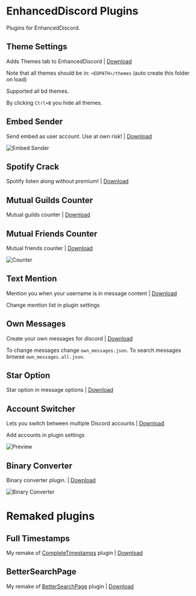 # EnhancedDiscord Plugins
Plugins for EnhancedDiscord.

## Theme Settings
Adds Themes tab to EnhancedDiscord | [Download](https://raw.githubusercontent.com/juby210-PL/EnhancedDiscord-plugins/master/theme_settings.js)

Note that all themes should be in: `<EDPATH>/themes` (auto create this folder on load)

Supported all bd themes.

By clicking `Ctrl+B` you hide all themes.

## Embed Sender
Send embed as user account. Use at own risk! | [Download](https://raw.githubusercontent.com/juby210-PL/EnhancedDiscord-plugins/master/embed_sender.js)

![Embed Sender](https://i.imgur.com/ZZwhF86.png)

## Spotify Crack
Spotify listen along without premium! | [Download](https://raw.githubusercontent.com/juby210-PL/EnhancedDiscord-plugins/master/spotify_crack.js)

## Mutual Guilds Counter
Mutual guilds counter | [Download](https://raw.githubusercontent.com/juby210-PL/EnhancedDiscord-plugins/master/mutual_guilds_counter.js)

## Mutual Friends Counter
Mutual friends counter | [Download](https://raw.githubusercontent.com/juby210-PL/EnhancedDiscord-plugins/master/mutual_friends_counter.js)

![Counter](https://i.imgur.com/4PjfsN6.png)

## Text Mention
Mention you when your username is in message content | [Download](https://raw.githubusercontent.com/juby210-PL/EnhancedDiscord-plugins/master/textmention.js)

Change mention list in plugin settings

## Own Messages
Create your own messages for discord | [Download](https://raw.githubusercontent.com/juby210-PL/EnhancedDiscord-plugins/master/own_messages.js)

To change messages change `own_messages.json`. To search messages browse `own_messages.all.json`.

## Star Option
Star option in message options | [Download](https://raw.githubusercontent.com/juby210-PL/EnhancedDiscord-plugins/master/staroption.js)

## Account Switcher
Lets you switch between multiple Discord accounts | [Download](https://raw.githubusercontent.com/juby210-PL/EnhancedDiscord-plugins/master/account_switcher.js)

Add accounts in plugin settings

![Preview](https://i.imgur.com/KkH0Sga.png)

## Binary Converter
Binary converter plugin. | [Download](https://raw.githubusercontent.com/juby210-PL/EnhancedDiscord-plugins/master/binary_converter.js)

![Binary Converter](https://i.imgur.com/rajxOSi.png)


# Remaked plugins
## Full Timestamps
My remake of [CompleteTimestamps](https://github.com/mwittrien/BetterDiscordAddons/tree/master/Plugins/CompleteTimestamps) plugin | [Download](https://raw.githubusercontent.com/juby210-PL/EnhancedDiscord-plugins/master/full_timestamps.js)

## BetterSearchPage
My remake of [BetterSearchPage](https://github.com/mwittrien/BetterDiscordAddons/tree/master/Plugins/BetterSearchPage) plugin | [Download](https://raw.githubusercontent.com/juby210-PL/EnhancedDiscord-plugins/master/betterSearchPage.js)
